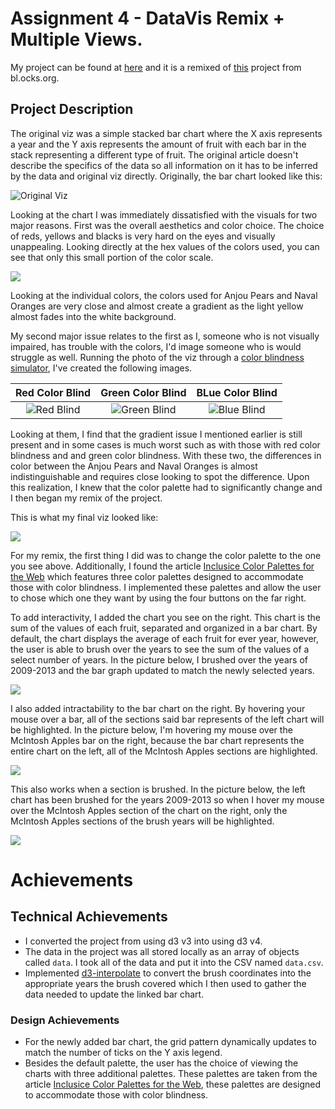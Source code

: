 Assignment 4 - DataVis Remix + Multiple Views.
===

My project can be found at [here](https://bearl.dev/04-Remix/) and it is a remixed of [this](http://bl.ocks.org/mstanaland/6100713) project from bl.ocks.org.

## Project Description

The original viz was a simple stacked bar chart where the X axis represents a year and the Y axis represents the amount of fruit with each bar in the stack representing a different type of fruit. The original article doesn't describe the specifics of the data so all information on it has to be inferred by the data and original viz directly.  Originally, the bar chart looked like this: 

![Original Viz](D:\Documents\GitHub\04-Remix\img\originalViz.PNG)

Looking at the chart I was immediately dissatisfied with the visuals for two major reasons. First was the overall aesthetics and color choice. The choice of reds, yellows and blacks is very hard on the eyes and visually unappealing. Looking directly at the hex values of the colors used, you can see that only this small portion of the color scale.  

 ![](D:\Documents\GitHub\04-Remix\img\ColorScale.PNG)

Looking at the individual colors, the colors used for Anjou Pears and Naval Oranges are very close and almost create a gradient as the light yellow almost fades into the white background.  

My second major issue relates to the first as I, someone who is not visually impaired, has trouble with the colors, I'd image someone who is would struggle as well. Running the photo of the viz through a [color blindness simulator](https://www.color-blindness.com/coblis-color-blindness-simulator/), I've created the following images.

|                       Red Color Blind                        |                      Green Color Blind                       |                       BLue Color Blind                       |
| :----------------------------------------------------------: | :----------------------------------------------------------: | :----------------------------------------------------------: |
| ![Red Blind](D:\Documents\GitHub\04-Remix\img\originalVizRedBlind.png) | ![Green Blind](D:\Documents\GitHub\04-Remix\img\originalVizGreenBlind.png) | ![Blue Blind](D:\Documents\GitHub\04-Remix\img\originalVizBlueBlind.png) |

Looking at them, I find that the gradient issue I mentioned earlier is still present and in some cases is much worst such as with those with red color blindness and and green color blindness. With these two, the differences in color between the Anjou Pears and Naval Oranges is almost indistinguishable and requires close looking to spot the difference. Upon this realization, I knew that the color palette had to significantly change and I then began my remix of the project. 

This is what my final viz looked like:

![](D:\Documents\GitHub\04-Remix\img\VizScreenshot.PNG)

For my remix, the first thing I did was to change the color palette to the one you see above. Additionally, I found the article [Inclusice Color Palettes for the Web](https://medium.com/cafe-pixo/inclusive-color-palettes-for-the-web-bbfe8cf2410e) which features three color palettes designed to accommodate those with color blindness. I implemented these palettes and allow the user to chose which one they want by using the four buttons on the far right.  

To add interactivity, I added the chart you see on the right. This chart is the sum of the values of each fruit, separated and organized in a bar chart. By default, the chart displays the average of each fruit for ever year, however, the user is able to brush over the years to see the sum of the values of a select number of years. In the picture below, I brushed over the years of 2009-2013 and the bar graph updated to match the newly selected years. 

![](D:\Documents\GitHub\04-Remix\img\VizScreenshotBrush.PNG)

I also added intractability to the bar chart on the right. By hovering your mouse over a bar, all of the sections said bar represents of the left chart will be highlighted. In the picture below, I'm hovering my mouse over the McIntosh Apples bar on the right, because the bar chart represents the entire chart on the left, all of the McIntosh Apples sections are highlighted. 

![](D:\Documents\GitHub\04-Remix\img\VizScreenshotHighlight.PNG)

This also works when a section is brushed. In the picture below, the left chart has been brushed for the years 2009-2013 so when I hover my mouse over the McIntosh Apples section of the chart on the right, only the McIntosh Apples sections of the brush years will be highlighted.

![](D:\Documents\GitHub\04-Remix\img\VizScreenshotBrushHighlight.PNG)

# Achievements


## **Technical Achievements**

- I converted the project from using d3 v3 into  using d3 v4.
- The data in the project was all stored locally as an array of objects called `data`. I took all of the data and put it into the CSV named `data.csv`. 
- Implemented [d3-interpolate](https://github.com/d3/d3-interpolate) to convert the brush coordinates into the appropriate years the brush covered which I then used to gather the data needed to update the linked bar chart. 

### **Design Achievements**

- For the newly added bar chart, the grid pattern dynamically updates to match the number of ticks on the Y axis legend.
- Besides the default palette, the user has the choice of viewing the charts with three additional palettes. These palettes are taken from the article [Inclusice Color Palettes for the Web](https://medium.com/cafe-pixo/inclusive-color-palettes-for-the-web-bbfe8cf2410e), these palettes are designed to accommodate those with color blindness.  

